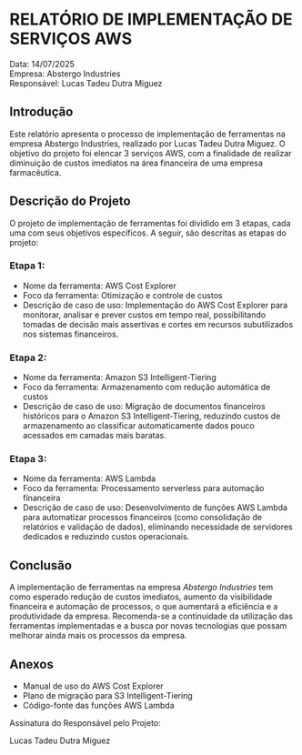 # RELATÓRIO DE IMPLEMENTAÇÃO DE SERVIÇOS AWS

Data: 14/07/2025  
Empresa: Abstergo Industries  
Responsável: Lucas Tadeu Dutra Miguez

## Introdução
Este relatório apresenta o processo de implementação de ferramentas na empresa Abstergo Industries, realizado por Lucas Tadeu Dutra Miguez. O objetivo do projeto foi elencar 3 serviços AWS, com a finalidade de realizar diminuição de custos imediatos na área financeira de uma empresa farmacêutica.

## Descrição do Projeto
O projeto de implementação de ferramentas foi dividido em 3 etapas, cada uma com seus objetivos específicos. A seguir, são descritas as etapas do projeto:

### Etapa 1:
- Nome da ferramenta: AWS Cost Explorer
- Foco da ferramenta: Otimização e controle de custos
- Descrição de caso de uso: Implementação do AWS Cost Explorer para monitorar, analisar e prever custos em tempo real, possibilitando tomadas de decisão mais assertivas e cortes em recursos subutilizados nos sistemas financeiros.

### Etapa 2:
- Nome da ferramenta: Amazon S3 Intelligent-Tiering
- Foco da ferramenta: Armazenamento com redução automática de custos
- Descrição de caso de uso: Migração de documentos financeiros históricos para o Amazon S3 Intelligent-Tiering, reduzindo custos de armazenamento ao classificar automaticamente dados pouco acessados em camadas mais baratas.

### Etapa 3:
- Nome da ferramenta: AWS Lambda
- Foco da ferramenta: Processamento serverless para automação financeira
- Descrição de caso de uso: Desenvolvimento de funções AWS Lambda para automatizar processos financeiros (como consolidação de relatórios e validação de dados), eliminando necessidade de servidores dedicados e reduzindo custos operacionais.

## Conclusão
A implementação de ferramentas na empresa *Abstergo Industries* tem como esperado redução de custos imediatos, aumento da visibilidade financeira e automação de processos, o que aumentará a eficiência e a produtividade da empresa. Recomenda-se a continuidade da utilização das ferramentas implementadas e a busca por novas tecnologias que possam melhorar ainda mais os processos da empresa.

## Anexos

- Manual de uso do AWS Cost Explorer
- Plano de migração para S3 Intelligent-Tiering
- Código-fonte das funções AWS Lambda

Assinatura do Responsável pelo Projeto:

Lucas Tadeu Dutra Miguez
